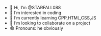 - 👋 Hi, I’m @STARFALL088
- 👀 I’m interested in coding
- 🌱 I’m currently learning CPP,HTML,CSS,JS
- 💞️ I’m looking to collaborate on a project
- 😄 Pronouns: he obviously

<!---
STARFALL088/STARFALL088 is a ✨ special ✨ repository because its `README.md` (this file) appears on your GitHub profile.
You can click the Preview link to take a look at your changes.
--->

